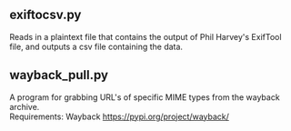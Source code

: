 ## exiftocsv.py
Reads in a plaintext file that contains the output of Phil Harvey's ExifTool file, and outputs a csv file containing the data.

## wayback_pull.py
A program for grabbing URL's of specific MIME types from the wayback archive. <br>
Requirements: Wayback https://pypi.org/project/wayback/
